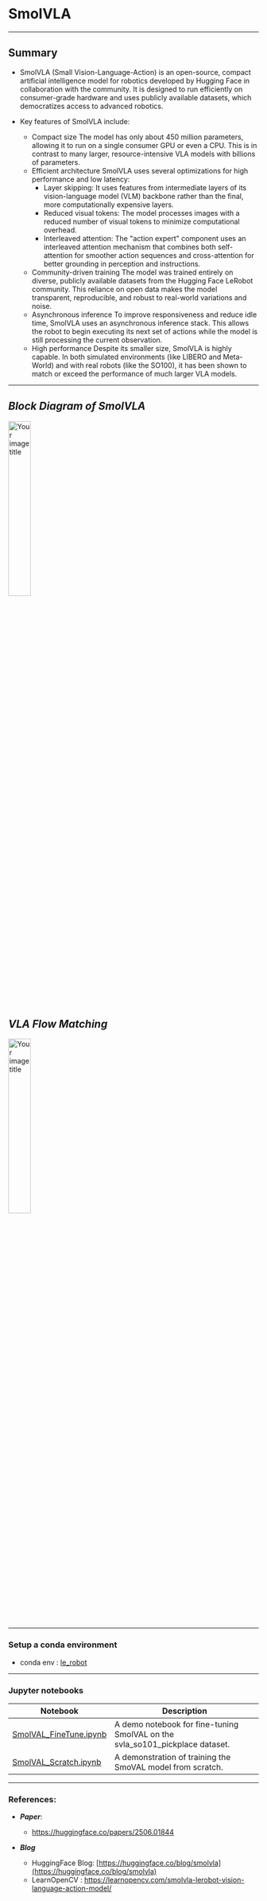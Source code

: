 # SmolVLA
---
## Summary
- SmolVLA (Small Vision-Language-Action) is an open-source, compact artificial intelligence model for robotics developed by Hugging Face in collaboration with the community. It is designed to run efficiently on consumer-grade hardware and uses publicly available datasets, which democratizes access to advanced robotics.

- Key features of SmolVLA include:
    - Compact size The model has only about 450 million parameters, allowing it to run on a single consumer GPU or even a CPU. This is in contrast to many larger, resource-intensive VLA models with billions of parameters.
    - Efficient architecture SmolVLA uses several optimizations for high performance and low latency:
        - Layer skipping: It uses features from intermediate layers of its vision-language model (VLM) backbone rather than the final, more computationally expensive layers.
        - Reduced visual tokens: The model processes images with a reduced number of visual tokens to minimize computational overhead.
        - Interleaved attention: The "action expert" component uses an interleaved attention mechanism that combines both self-attention for smoother action sequences and cross-attention for better grounding in perception and instructions.
    - Community-driven training The model was trained entirely on diverse, publicly available datasets from the Hugging Face LeRobot community. This reliance on open data makes the model transparent, reproducible, and robust to real-world variations and noise.
    - Asynchronous inference To improve responsiveness and reduce idle time, SmolVLA uses an asynchronous inference stack. This allows the robot to begin executing its next set of actions while the model is still processing the current observation.
    - High performance Despite its smaller size, SmolVLA is highly capable. In both simulated environments (like LIBERO and Meta-World) and with real robots (like the SO100), it has been shown to match or exceed the performance of much larger VLA models.

----
## ***Block Diagram of SmolVLA***
<img src="https://cdn-uploads.huggingface.co/production/uploads/640e21ef3c82bd463ee5a76d/aooU0a3DMtYmy_1IWMaIM.png" alt="Your image title" width=30% height=30%/>




## ***VLA Flow Matching***
<img src="https://learnopencv.com/wp-content/uploads/2025/06/smolvla-architecture-vlm-flowmatching-lerobot.png" alt="Your image title" width=30% height=30%/>


----

### Setup a conda environment


- conda env : [le_robot](../README.md#setup-a-conda-environment)

---
### Jupyter notebooks

| Notebook | Description |
| ----- | ----- |
|[SmolVAL_FineTune.ipynb](./SmolVAL_FineTune.ipynb) | A demo notebook for fine-tuning SmolVAL on the svla_so101_pickplace dataset. |
|[SmolVAL_Scratch.ipynb](./SmolVAL_Scratch.ipynb) | A demonstration of training the SmoVAL model from scratch. |



----


### References:

- ***Paper***:
    - https://huggingface.co/papers/2506.01844

- ***Blog***
    - HuggingFace Blog: [https://huggingface.co/blog/smolvla](https://huggingface.co/blog/smolvla)
    - LearnOpenCV : https://learnopencv.com/smolvla-lerobot-vision-language-action-model/